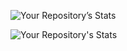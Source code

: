 
![Your Repository’s Stats](https://github-readme-stats.vercel.app/api?username=kowais915&show_icons=true)

![Your Repository's Stats](https://github-readme-stats.vercel.app/api/top-langs/?username=Your_GitHub_Username&theme=blue-green)
